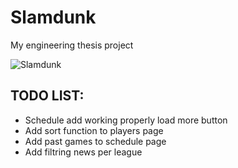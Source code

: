 # Slamdunk
My engineering thesis project 

![Slamdunk](https://i.imgur.com/SrprcBU.jpeg)

## TODO LIST:

- Schedule add working properly load more button
- Add sort function to players page
- Add past games to schedule page
- Add filtring news per league
